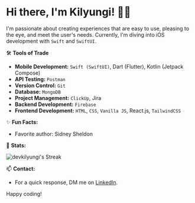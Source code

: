 # Hi there, I'm Kilyungi! 👋🏽

I'm passionate about creating experiences that are easy to use, pleasing to the eye, and meet the user's needs. Currently, I'm diving into iOS development with `Swift` and `SwiftUI`.

🛠️ **Tools of Trade**

- **Mobile Development:** `Swift (SwiftUI)`, Dart (Flutter), Kotlin (Jetpack Compose)
- **API Testing:** `Postman`
- **Version Control:** `Git`
- **Database:** `MongoDB`
- **Project Management:** `ClickUp`, Jira
- **Backend Development:** `Firebase`
- **Frontend Development:** `HTML`, `CSS`, `Vanilla JS`, React.js, `TailwindCSS`

✨ **Fun Facts:**

- Favorite author: Sidney Sheldon

🚧 **Stats:**

![devkilyungi's Streak](https://github-readme-streak-stats.herokuapp.com/?user=devkilyungi&theme=vue-dark&hide_border=false)
<!-- 
![devkilyungi's Stats](https://github-readme-stats.vercel.app/api?username=devkilyungi&theme=vue-dark&show_icons=true&hide_border=true&count_private=true) -->

📫 **Contact:**

- For a quick response, DM me on [LinkedIn](https://www.linkedin.com/in/kilyungi).

Happy coding!
